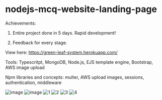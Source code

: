 # nodejs-mcq-website-landing-page

Achievements:

1) Entire project done in 5 days. Rapid development!

2) Feedback for every stage.


View here: https://green-leaf-system.herokuapp.com/

Tools: Typescritpt, MongoDB, Node.js, EJS template engine, Bootstrap, AWS image upload

Npm libraries and concepts: multer, AWS upload images, sessions, authentication, middleware

![image](https://user-images.githubusercontent.com/52366079/163016296-c4fc646c-c530-496a-bafc-a930e941c8cc.png)
![image](https://user-images.githubusercontent.com/52366079/163015899-5579008e-dfcc-463e-9c50-2831366f225d.png)
![1](https://user-images.githubusercontent.com/52366079/163014837-ba4b5589-a7ee-490e-887b-e162968996a8.png)
![2](https://user-images.githubusercontent.com/52366079/163014847-8a88b826-f4d3-4bc2-bef1-1ba206d470af.png)
![3](https://user-images.githubusercontent.com/52366079/163014853-c56760b8-93ce-4826-ba77-90fa59d3cc45.png)
![4](https://user-images.githubusercontent.com/52366079/163014858-687caae3-adfc-43c3-acfb-c80baa6119ca.png)
